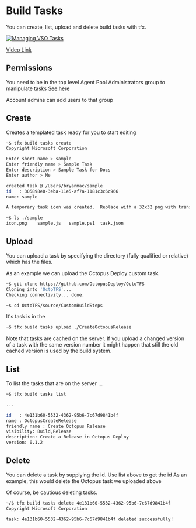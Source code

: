 # Build Tasks

You can create, list, upload and delete build tasks with tfx.

[![Managing VSO Tasks](http://img.youtube.com/vi/u_4ZJcEE3S4/0.jpg)](https://youtu.be/u_4ZJcEE3S4 "Managing VSO Build Tasks")

[Video Link](https://youtu.be/u_4ZJcEE3S4)

## Permissions
You need to be in the top level Agent Pool Administrators group to manipulate tasks
[See here](https://msdn.microsoft.com/Library/vs/alm/Build/agents/admin)

Account admins can add users to that group

## Create

Creates a templated task ready for you to start editing

```bash
~$ tfx build tasks create
Copyright Microsoft Corporation

Enter short name > sample
Enter friendly name > Sample Task
Enter description > Sample Task for Docs
Enter author > Me

created task @ /Users/bryanmac/sample
id   : 305898e0-3eba-11e5-af7a-1181c3c6c966
name: sample

A temporary task icon was created.  Replace with a 32x32 png with transparencies

~$ ls ./sample
icon.png    sample.js   sample.ps1  task.json
```

## Upload

You can upload a task by specifying the directory (fully qualified or relative) which has the files.

As an example we can upload the Octopus Deploy custom task.  

```bash
~$ git clone https://github.com/OctopusDeploy/OctoTFS
Cloning into 'OctoTFS'...
Checking connectivity... done.

~$ cd OctoTFS/source/CustomBuildSteps
```

It's task is in the 

```bash
~$ tfx build tasks upload ./CreateOctopusRelease
```

Note that tasks are cached on the server. If you upload a changed version of a task with the same version number it might happen that still the old cached version is used by the build system.

## List

To list the tasks that are on the server ...

```bash
~$ tfx build tasks list

...

id   : 4e131b60-5532-4362-95b6-7c67d9841b4f
name : OctopusCreateRelease
friendly name : Create Octopus Release
visibility: Build,Release
description: Create a Release in Octopus Deploy
version: 0.1.2

```

## Delete

You can delete a task by supplying the id.  Use list above to get the id
As an example, this would delete the Octopus task we uploaded above

Of course, be cautious deleting tasks.

```bash
~/$ tfx build tasks delete 4e131b60-5532-4362-95b6-7c67d9841b4f
Copyright Microsoft Corporation

task: 4e131b60-5532-4362-95b6-7c67d9841b4f deleted successfully!
```

